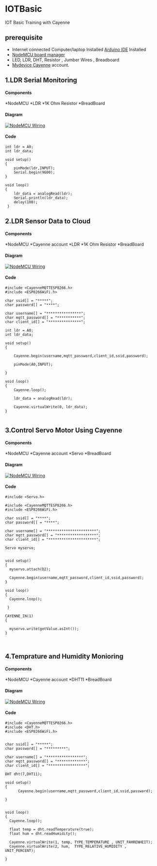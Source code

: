 # IOTBasic 
IOT Basic Training with Cayenne

## prerequisite

* Internet connected Computer/laptop Installed [Arduino IDE](https://www.arduino.cc/en/Main/Software) Installed 
* [NodeMCU board manager](https://github.com/esp8266/Arduino)
* LED, LDR, DHT, Resistor , Jumber Wires , Breadboard 
* [Mydevice Cayenne](https://cayenne.mydevices.com) account.




## 1.LDR Serial Monitoring 

#### Components

*NodeMCU
*LDR
*1K Ohm Resistor 
*BreadBoard

#### Diagram

[![NodeMCU Wiring](https://github.com/salmanfarisvp/IOTBasic/blob/master/iotTrainigOne.PNG?raw=true)](Wiring )

#### Code

```
int ldr = A0;
int ldr_data;

void setup() 
{
    pinMode(ldr,INPUT);
    Serial.begin(9600);
}

void loop()
{
    ldr_data = analogRead(ldr);
    Serial.println(ldr_data);
    delay(100);
 }
```



## 2.LDR Sensor Data to Cloud

#### Components

*NodeMCU
*Cayenne account
*LDR
*1K Ohm Resistor 
*BreadBoard

#### Diagram

[![NodeMCU Wiring](https://github.com/salmanfarisvp/IOTBasic/blob/master/iotTrainigOne.PNG?raw=true)](Wiring )

#### Code

```
#include <CayenneMQTTESP8266.h>
#include <ESP8266WiFi.h>

char ssid[] = "*****";
char password[] = "****";

char username[] = "****************";
char mqtt_password[] = "***********";
char client_id[] = "***************";

int ldr = A0;
int ldr_data;

void setup()
{

    Cayenne.begin(username,mqtt_password,client_id,ssid,password);

    pinMode(A0,INPUT);
  
}

void loop()
{
    Cayenne.loop();
  
    ldr_data = analogRead(ldr);

    Cayenne.virtualWrite(0, ldr_data);
}


```


## 3.Control Servo Motor Using Cayenne 

#### Components

*NodeMCU
*Cayenne account
*Servo
*BreadBoard

#### Diagram

[![NodeMCU Wiring](https://github.com/salmanfarisvp/IOTBasic/blob/master/iotTrainigTwo.PNG?raw=true)](Wiring )

#### Code

```
#include <Servo.h>

#include <CayenneMQTTESP8266.h>
#include <ESP8266WiFi.h>

char ssid[] = "****";
char password[] = "****";

char username[] = "***********************";
char mqtt_password[] = "******************";
char client_id[] = "**********************";

Servo myservo;


void setup()
{
  myservo.attach(D2);

  Cayenne.begin(username,mqtt_password,client_id,ssid,password);
}

void loop()
{
  Cayenne.loop();
   
 }

CAYENNE_IN(1)
{

  myservo.write(getValue.asInt());
}
  


```


## 4.Temprature and Humidity Monioring 

#### Components

*NodeMCU
*Cayenne account
*DHT11
*BreadBoard

#### Diagram

[![NodeMCU Wiring](https://github.com/salmanfarisvp/IOTBasic/blob/master/iotTrainigThree.PNG?raw=true)](Wiring )

#### Code

```
#include <CayenneMQTTESP8266.h>
#include <DHT.h>
#include <ESP8266WiFi.h>


char ssid[] = "*****";
char password[] = "*********";

char username[] = "*****************";
char mqtt_password[] = "*************";
char client_id[] = "*****************";

DHT dht(7,DHT11);

void setup()
{
      Cayenne.begin(username,mqtt_password,client_id,ssid,password);
  
}


void loop()
{
  Cayenne.loop();
  
  float temp = dht.readTemperature(true);
  float hum = dht.readHumidity();

  Cayenne.virtualWrite(1, temp, TYPE_TEMPERATURE , UNIT_FAHRENHEIT);
  Cayenne.virtualWrite(2, hum,  TYPE_RELATIVE_HUMIDITY , UNIT_PERCENT);
   
}


```









